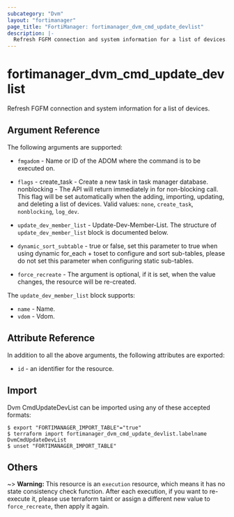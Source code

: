 ```yaml
---
subcategory: "Dvm"
layout: "fortimanager"
page_title: "FortiManager: fortimanager_dvm_cmd_update_devlist"
description: |-
  Refresh FGFM connection and system information for a list of devices.
---
```


# fortimanager_dvm_cmd_update_devlist
Refresh FGFM connection and system information for a list of devices.

## Argument Reference


The following arguments are supported:


* `fmgadom` - Name or ID of the ADOM where the command is to be executed on.
* `flags` - create_task - Create a new task in task manager database. nonblocking - The API will return immediately in for non-blocking call. This flag will be set automatically when the adding, importing, updating, and deleting a list of devices. Valid values: `none`, `create_task`, `nonblocking`, `log_dev`.

* `update_dev_member_list` - Update-Dev-Member-List. The structure of `update_dev_member_list` block is documented below.
* `dynamic_sort_subtable` - true or false, set this parameter to true when using dynamic for_each + toset to configure and sort sub-tables, please do not set this parameter when configuring static sub-tables.
* `force_recreate` - The argument is optional, if it is set, when the value changes, the resource will be re-created.

The `update_dev_member_list` block supports:

* `name` - Name.
* `vdom` - Vdom.


## Attribute Reference

In addition to all the above arguments, the following attributes are exported:
* `id` - an identifier for the resource.

## Import

Dvm CmdUpdateDevList can be imported using any of these accepted formats:
```
$ export "FORTIMANAGER_IMPORT_TABLE"="true"
$ terraform import fortimanager_dvm_cmd_update_devlist.labelname DvmCmdUpdateDevList
$ unset "FORTIMANAGER_IMPORT_TABLE"
```

## Others

~> **Warning:** This resource is an `execution` resource, which means it has no state consistency check function. After each execution, if you want to re-execute it, please use terraform taint or assign a different new value to `force_recreate`, then apply it again.
